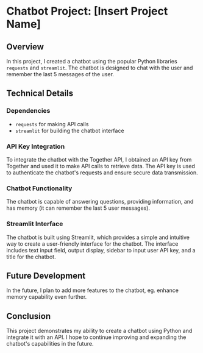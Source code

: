 **Chatbot Project: [Insert Project Name]**
================================================

**Overview**
------------

In this project, I created a chatbot using the popular Python libraries `requests` and `streamlit`. The chatbot is designed to chat with the user and remember the last 5 messages of the user.

**Technical Details**
--------------------

### Dependencies

* `requests` for making API calls
* `streamlit` for building the chatbot interface

### API Key Integration

To integrate the chatbot with the Together API, I obtained an API key from Together and used it to make API calls to retrieve data. The API key is used to authenticate the chatbot's requests and ensure secure data transmission.

### Chatbot Functionality

The chatbot is capable of answering questions, providing information, and has memory (it can remember the last 5 user messages).

### Streamlit Interface

The chatbot is built using Streamlit, which provides a simple and intuitive way to create a user-friendly interface for the chatbot. The interface includes text input field, output display, sidebar to input user API key, and a title for the chatbot.

**Future Development**
--------------------

In the future, I plan to add more features to the chatbot, eg. enhance memory capability even further. 

**Conclusion**
--------------

This project demonstrates my ability to create a chatbot using Python and integrate it with an API. I hope to continue improving and expanding the chatbot's capabilities in the future.
